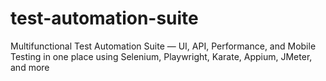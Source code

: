 # test-automation-suite
 Multifunctional Test Automation Suite — UI, API, Performance, and Mobile Testing in one place using Selenium, Playwright, Karate, Appium, JMeter, and more
